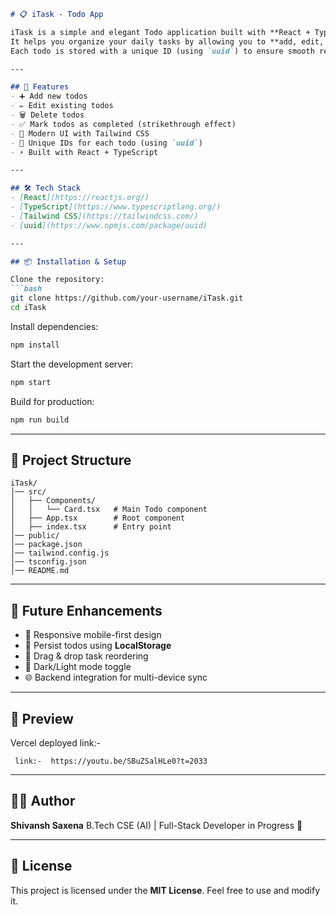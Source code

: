 
````markdown
# 📋 iTask - Todo App

iTask is a simple and elegant Todo application built with **React + TypeScript + Tailwind CSS**.  
It helps you organize your daily tasks by allowing you to **add, edit, delete, and manage todos** easily.  
Each todo is stored with a unique ID (using `uuid`) to ensure smooth rendering and updates.

---

## 🚀 Features
- ➕ Add new todos  
- ✏️ Edit existing todos  
- 🗑️ Delete todos  
- ✅ Mark todos as completed (strikethrough effect)  
- 🎨 Modern UI with Tailwind CSS  
- 🔑 Unique IDs for each todo (using `uuid`)  
- ⚡ Built with React + TypeScript  

---

## 🛠️ Tech Stack
- [React](https://reactjs.org/)  
- [TypeScript](https://www.typescriptlang.org/)  
- [Tailwind CSS](https://tailwindcss.com/)  
- [uuid](https://www.npmjs.com/package/uuid)  

---

## 📦 Installation & Setup

Clone the repository:
```bash
git clone https://github.com/your-username/iTask.git
cd iTask
````

Install dependencies:

```bash
npm install
```

Start the development server:

```bash
npm start
```

Build for production:

```bash
npm run build
```

---

## 📂 Project Structure

```
iTask/
│── src/
│   ├── Components/
│   │   └── Card.tsx   # Main Todo component
│   ├── App.tsx        # Root component
│   ├── index.tsx      # Entry point
│── public/
│── package.json
│── tailwind.config.js
│── tsconfig.json
│── README.md
```

---

## 🎯 Future Enhancements

* 📱 Responsive mobile-first design
* 💾 Persist todos using **LocalStorage**
* 🔄 Drag & drop task reordering
* 🌙 Dark/Light mode toggle
* 🌐 Backend integration for multi-device sync

---

## 📸 Preview
 Vercel deployed link:-
 ```
  link:-  https://youtu.be/SBuZSalHLe0?t=2033
 ```
---

## 👨‍💻 Author

**Shivansh Saxena**
B.Tech CSE (AI) | Full-Stack Developer in Progress 🚀

---

## 📜 License

This project is licensed under the **MIT License**.
Feel free to use and modify it.

```
